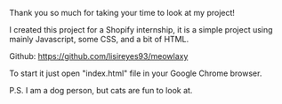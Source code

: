 Thank you so much for taking your time to look at my project!

I created this project for a Shopify internship, it is a simple project using mainly Javascript, some CSS, and a bit of HTML.

Github: https://github.com/lisireyes93/meowlaxy

To start it just open "index.html" file in your Google Chrome browser.

P.S. I am a dog person, but cats are fun to look at.
